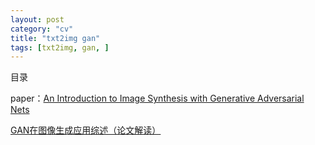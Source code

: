 ```yaml
---
layout: post
category: "cv"
title: "txt2img gan"
tags: [txt2img, gan, ]
---
```


目录

<!-- TOC -->


<!-- /TOC -->

paper：[An Introduction to Image Synthesis with Generative Adversarial Nets](https://arxiv.org/pdf/1803.04469.pdf)

[GAN在图像生成应用综述（论文解读）](http://www.twistedwg.com/2019/01/23/GAN_image_generation.html)

